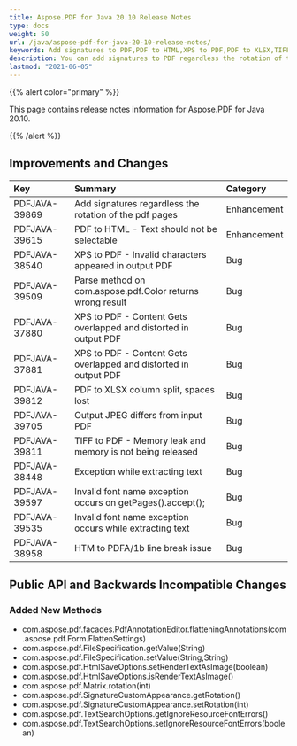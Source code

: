 ```yaml
---
title: Aspose.PDF for Java 20.10 Release Notes
type: docs
weight: 50
url: /java/aspose-pdf-for-java-20-10-release-notes/
keywords: Add signatures to PDF,PDF to HTML,XPS to PDF,PDF to XLSX,TIFF to PDF,HTM to PDFA/1b
description: You can add signatures to PDF regardless the rotation of the pdf pages. Also text will not be selectable while converting PDF to HTML.
lastmod: "2021-06-05"
---
```


{{% alert color="primary" %}}

This page contains release notes information for Aspose.PDF for Java 20.10.

{{% /alert %}}
## **Improvements and Changes**

|**Key**|**Summary**|**Category**|
| :- | :- | :- |
|PDFJAVA-39869|Add signatures regardless the rotation of the pdf pages|Enhancement|
|PDFJAVA-39615|PDF to HTML - Text should not be selectable|Enhancement|
|PDFJAVA-38540| XPS to PDF - Invalid characters appeared in output PDF|Bug|
|PDFJAVA-39509| Parse method on com.aspose.pdf.Color returns wrong result|Bug|
|PDFJAVA-37880| XPS to PDF - Content Gets overlapped and distorted in output PDF|Bug|
|PDFJAVA-37881| XPS to PDF - Content Gets overlapped and distorted in output PDF|Bug|
|PDFJAVA-39812| PDF to XLSX column split, spaces lost|Bug|
|PDFJAVA-39705| Output JPEG differs from input PDF|Bug|
|PDFJAVA-39811|TIFF to PDF - Memory leak and memory is not being released|Bug|
|PDFJAVA-38448| Exception while extracting text|Bug|
|PDFJAVA-39597| Invalid font name exception occurs on getPages().accept();|Bug|
|PDFJAVA-39535| Invalid font name exception occurs while extracting text|Bug|
|PDFJAVA-38958| HTM to PDFA/1b line break issue|Bug|


## **Public API and Backwards Incompatible Changes**

### Added New Methods
* com.aspose.pdf.facades.PdfAnnotationEditor.flatteningAnnotations(com.aspose.pdf.Form.FlattenSettings)
* com.aspose.pdf.FileSpecification.getValue(String)
* com.aspose.pdf.FileSpecification.setValue(String,String)
* com.aspose.pdf.HtmlSaveOptions.setRenderTextAsImage(boolean)
* com.aspose.pdf.HtmlSaveOptions.isRenderTextAsImage()
* com.aspose.pdf.Matrix.rotation(int)
* com.aspose.pdf.SignatureCustomAppearance.getRotation()
* com.aspose.pdf.SignatureCustomAppearance.setRotation(int)
* com.aspose.pdf.TextSearchOptions.getIgnoreResourceFontErrors()
* com.aspose.pdf.TextSearchOptions.setIgnoreResourceFontErrors(boolean)


